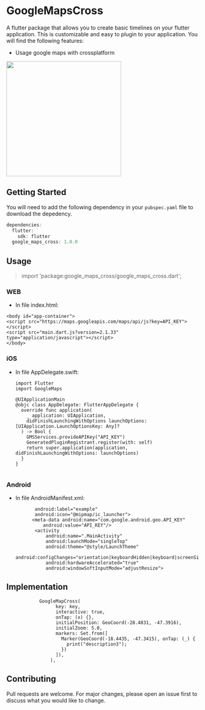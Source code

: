 # GoogleMapsCross

A flutter package that allows you to create basic timelines on your flutter application. This is customizable and easy to plugin to your application. You will find the following features:

* Usage google maps with crossplatform

<image src="https://github.com/zapiti/google_maps_cross/blob/main/maps.png" height="300em"></image>

## Getting Started

You will need to add the following dependency in your `pubspec.yaml` file to download the depedency.

```dart
dependencies:
  flutter:
    sdk: flutter
  google_maps_cross: 1.0.0
```


## Usage

> import 'package:google_maps_cross/google_maps_cross.dart';

### WEB
   * In file index.html:
   
   
    <body id="app-container">
    <script src="https://maps.googleapis.com/maps/api/js?key=API_KEY"></script>
    <script src="main.dart.js?version=2.1.33" type="application/javascript"></script>
    </body>

    
### iOS
 * In file AppDelegate.swift:
 
    ```import UIKit
    import Flutter
    import GoogleMaps

    @UIApplicationMain
    @objc class AppDelegate: FlutterAppDelegate {
      override func application(
        _ application: UIApplication,
        didFinishLaunchingWithOptions launchOptions: [UIApplication.LaunchOptionsKey: Any]?
      ) -> Bool {
        GMSServices.provideAPIKey("API_KEY")
        GeneratedPluginRegistrant.register(with: self)
        return super.application(application, didFinishLaunchingWithOptions: launchOptions)
      }
    }
  
    
 ### Android
   * In file AndroidManifest.xml:
    
     ```<application
            android:label="example"
            android:icon="@mipmap/ic_launcher">
           <meta-data android:name="com.google.android.geo.API_KEY"
               android:value="API_KEY"/>
            <activity
                android:name=".MainActivity"
                android:launchMode="singleTop"
                android:theme="@style/LaunchTheme"
                android:configChanges="orientation|keyboardHidden|keyboard|screenSize|smallestScreenSize|locale|layoutDirection|fontScale|screenLayout|density|uiMode"
                android:hardwareAccelerated="true"
                android:windowSoftInputMode="adjustResize">

## Implementation

```
            GoogleMapCross(
                  key: key,
                  interactive: true,
                  onTap: (x) {},
                  initialPosition: GeoCoord(-28.4831, -47.3916),
                  initialZoom: 5.0,
                  markers: Set.from([
                    Marker(GeoCoord(-18.4435, -47.3415), onTap: (_) {
                      print("description3");
                    })
                  ]),
                ),
```

## Contributing

Pull requests are welcome. For major changes, please open an issue first to discuss what you would like to change.

